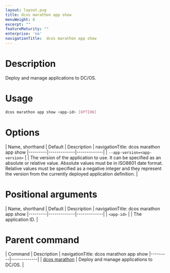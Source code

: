 ```yaml
---
layout: layout.pug
title: dcos marathon app show
menuWeight: 6
excerpt: ""
featureMaturity: ""
enterprise: 'no'
navigationTitle:  dcos marathon app show
---
```


<!-- This source repo for this topic is https://github.com/dcos/dcos-docs -->


# Description
Deploy and manage applications to DC/OS.

# Usage

```bash
dcos marathon app show <app-id> [OPTION]
```

# Options

| Name, shorthand | Default | Description |
navigationTitle:  dcos marathon app show
|---------|-------------|-------------|
| `--app-version=<app-version>`   |             | The version of the application to use. It can be specified as an absolute or relative value. Absolute values must be in ISO8601 date format. Relative values must be specified as a negative integer and they represent the version from the currently deployed application definition. |

# Positional arguments

| Name, shorthand | Default | Description |
navigationTitle:  dcos marathon app show
|---------|-------------|-------------|
| `<app-id>`   |             |  The application ID. |

# Parent command

| Command | Description |
navigationTitle:  dcos marathon app show
|---------|-------------|
| [dcos marathon](/docs/1.10/cli/command-reference/dcos-marathon/) | Deploy and manage applications to DC/OS. |

<!-- # Examples -->

